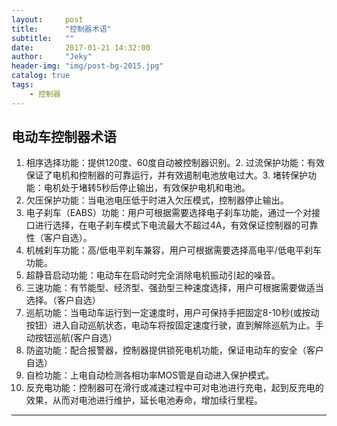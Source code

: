 ```yaml
---
layout:     post
title:      "控制器术语"
subtitle:   ""
date:       2017-01-21 14:32:00
author:     "Jeky"
header-img: "img/post-bg-2015.jpg"
catalog: true
tags:
    - 控制器
---
```

## 电动车控制器术语
1. 相序选择功能：提供120度、60度自动被控制器识别。2. 过流保护功能：有效保证了电机和控制器的可靠运行，并有效遏制电池放电过大。3. 堵转保护功能：电机处于堵转5秒后停止输出，有效保护电机和电池。
4. 欠压保护功能：当电池电压低于时进入欠压模式，控制器停止输出。
5. 电子刹车（EABS）功能：用户可根据需要选择电子刹车功能，通过一个对接口进行选择，在电子刹车模式下电流最大不超过4A，有效保证控制器的可靠性（客户自选）。
6. 机械刹车功能：高/低电平刹车兼容，用户可根据需要选择高电平/低电平刹车功能。
7. 超静音启动功能：电动车在启动时完全消除电机振动引起的噪音。
8. 三速功能：有节能型、经济型、强劲型三种速度选择，用户可根据需要做适当选择。（客户自选）
9. 巡航功能：当电动车运行到一定速度时，用户可保持手把固定8-10秒(或按动按钮）进入自动巡航状态，电动车将按固定速度行驶，直到解除巡航为止。手动按钮巡航(客户自选）
10. 防盗功能：配合报警器，控制器提供锁死电机功能，保证电动车的安全（客户自选）
11. 自检功能：上电自动检测各相功率MOS管是自动进入保护模式。
12. 反充电功能：控制器可在滑行或减速过程中可对电池进行充电，起到反充电的效果，从而对电池进行维护，延长电池寿命，增加续行里程。
----